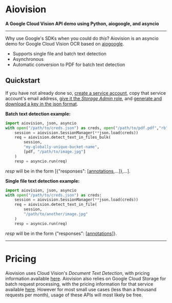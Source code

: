 # Aiovision
**A Google Cloud Vision API demo using Python, aiogoogle, and asyncio**
****
Why use Google's SDKs when you could do *this*? Aiovision is an asyncio demo for Google Cloud Vision OCR based on [aiogoogle](https://aiogoogle.readthedocs.io/en/latest/).  

- Supports single file and batch text detection
- Asynchronous
- Automatic conversion to PDF for batch text detection

## Quickstart
If you have not already done so, [create a service account](https://cloud.google.com/iam/docs/creating-managing-service-accounts#creating), copy that service account's email address, [give it the *Storage Admin* role](https://cloud.google.com/iam/docs/granting-changing-revoking-access#access-control-via-console), and [generate and download a key in the json format](https://cloud.google.com/iam/docs/creating-managing-service-account-keys).

**Batch text detection example:**
```python
import aiovision, json, asyncio
with open("/path/to/creds.json") as creds, open("/path/to/pdf.pdf","rb") as pdf:
    session = aiovision.SessionManager(**json.load(creds))
    req = aiovision.detect_text_in_files_bulk(
        session,
        "my-globally-unique-bucket-name",
        [pdf, "/path/to/image.jpg"]
    )
    resp = asyncio.run(req)
```
*resp* will be in the form [{"responses": [[annotations](https://cloud.google.com/vision/docs/reference/rest/v1/AnnotateImageResponse),...]},...].

**Single file text detection example:**
```python
import aiovision, json, asyncio
with open("/path/to/creds.json") as creds:
    session = aiovision.SessionManager(**json.load(creds))
    req = aiovision.detect_text_in_file(
        session,
        "/path/to/another/image.jpg"
    )
    resp = asyncio.run(req)
```
*resp* will be in the form {"responses": [[annotations](https://cloud.google.com/vision/docs/reference/rest/v1/AnnotateImageResponse)]}.
****
# Pricing
Aiovision uses Cloud Vision's *Document Text Detection*, with pricing information available [here](https://cloud.google.com/vision/pricing). Aiovision also relies on Google Cloud Storage for batch request processing, with the pricing information for that service available [here](https://cloud.google.com/storage/pricing). However for most small use cases (less than a thousand requests per month), usage of these APIs will most likely be free.